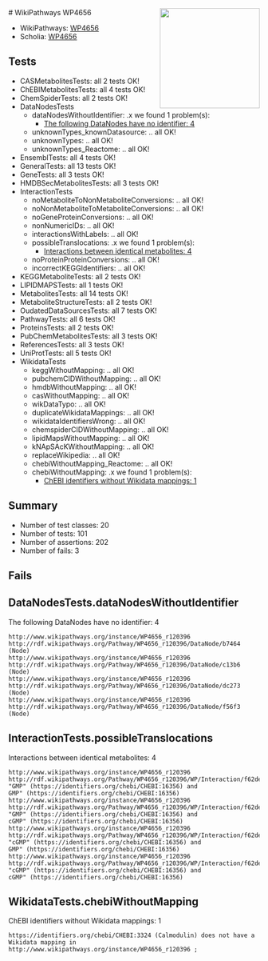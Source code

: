 <img style="float: right; width: 200px" src="https://upload.wikimedia.org/wikipedia/commons/thumb/8/83/Wplogo_with_text_500.png/640px-Wplogo_with_text_500.png" />
# WikiPathways WP4656

* WikiPathways: [WP4656](https://new.wikipathways.org/pathways/WP4656)
* Scholia: [WP4656](https://scholia.toolforge.org/wikipathways/WP4656)
## Tests
* CASMetabolitesTests: all 2 tests OK!
* ChEBIMetabolitesTests: all 4 tests OK!
* ChemSpiderTests: all 2 tests OK!
* DataNodesTests
    * dataNodesWithoutIdentifier: .x we found 1 problem(s):
        * [The following DataNodes have no identifier: 4](#d2d32fa3)
    * unknownTypes_knownDatasource: .. all OK!
    * unknownTypes: .. all OK!
    * unknownTypes_Reactome: .. all OK!
* EnsemblTests: all 4 tests OK!
* GeneralTests: all 13 tests OK!
* GeneTests: all 3 tests OK!
* HMDBSecMetabolitesTests: all 3 tests OK!
* InteractionTests
    * noMetaboliteToNonMetaboliteConversions: .. all OK!
    * noNonMetaboliteToMetaboliteConversions: .. all OK!
    * noGeneProteinConversions: .. all OK!
    * nonNumericIDs: .. all OK!
    * interactionsWithLabels: .. all OK!
    * possibleTranslocations: .x we found 1 problem(s):
        * [Interactions between identical metabolites: 4](#d59038c7)
    * noProteinProteinConversions: .. all OK!
    * incorrectKEGGIdentifiers: .. all OK!
* KEGGMetaboliteTests: all 2 tests OK!
* LIPIDMAPSTests: all 1 tests OK!
* MetabolitesTests: all 14 tests OK!
* MetaboliteStructureTests: all 2 tests OK!
* OudatedDataSourcesTests: all 7 tests OK!
* PathwayTests: all 6 tests OK!
* ProteinsTests: all 2 tests OK!
* PubChemMetabolitesTests: all 3 tests OK!
* ReferencesTests: all 3 tests OK!
* UniProtTests: all 5 tests OK!
* WikidataTests
    * keggWithoutMapping: .. all OK!
    * pubchemCIDWithoutMapping: .. all OK!
    * hmdbWithoutMapping: .. all OK!
    * casWithoutMapping: .. all OK!
    * wikDataTypo: .. all OK!
    * duplicateWikidataMappings: .. all OK!
    * wikidataIdentifiersWrong: .. all OK!
    * chemspiderCIDWithoutMapping: .. all OK!
    * lipidMapsWithoutMapping: .. all OK!
    * kNApSAcKWithoutMapping: .. all OK!
    * replaceWikipedia: .. all OK!
    * chebiWithoutMapping_Reactome: .. all OK!
    * chebiWithoutMapping: .x we found 1 problem(s):
        * [ChEBI identifiers without Wikidata mappings: 1](#a8d554cd)


## Summary

* Number of test classes: 20
* Number of tests: 101
* Number of assertions: 202
* Number of fails: 3

## Fails

<a name="d2d32fa3" />

## DataNodesTests.dataNodesWithoutIdentifier

The following DataNodes have no identifier: 4
```
http://www.wikipathways.org/instance/WP4656_r120396 http://rdf.wikipathways.org/Pathway/WP4656_r120396/DataNode/b7464 (Node)
http://www.wikipathways.org/instance/WP4656_r120396 http://rdf.wikipathways.org/Pathway/WP4656_r120396/DataNode/c13b6 (Node)
http://www.wikipathways.org/instance/WP4656_r120396 http://rdf.wikipathways.org/Pathway/WP4656_r120396/DataNode/dc273 (Node)
http://www.wikipathways.org/instance/WP4656_r120396 http://rdf.wikipathways.org/Pathway/WP4656_r120396/DataNode/f56f3 (Node)
```

<a name="d59038c7" />

## InteractionTests.possibleTranslocations

Interactions between identical metabolites: 4
```
http://www.wikipathways.org/instance/WP4656_r120396 http://rdf.wikipathways.org/Pathway/WP4656_r120396/WP/Interaction/f62de "GMP" (https://identifiers.org/chebi/CHEBI:16356) and 
GMP" (https://identifiers.org/chebi/CHEBI:16356)
http://www.wikipathways.org/instance/WP4656_r120396 http://rdf.wikipathways.org/Pathway/WP4656_r120396/WP/Interaction/f62de "GMP" (https://identifiers.org/chebi/CHEBI:16356) and 
cGMP" (https://identifiers.org/chebi/CHEBI:16356)
http://www.wikipathways.org/instance/WP4656_r120396 http://rdf.wikipathways.org/Pathway/WP4656_r120396/WP/Interaction/f62de "cGMP" (https://identifiers.org/chebi/CHEBI:16356) and 
GMP" (https://identifiers.org/chebi/CHEBI:16356)
http://www.wikipathways.org/instance/WP4656_r120396 http://rdf.wikipathways.org/Pathway/WP4656_r120396/WP/Interaction/f62de "cGMP" (https://identifiers.org/chebi/CHEBI:16356) and 
cGMP" (https://identifiers.org/chebi/CHEBI:16356)
```

<a name="a8d554cd" />

## WikidataTests.chebiWithoutMapping

ChEBI identifiers without Wikidata mappings: 1
```
https://identifiers.org/chebi/CHEBI:3324 (Calmodulin) does not have a Wikidata mapping in http://www.wikipathways.org/instance/WP4656_r120396 ; 
```

